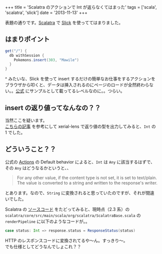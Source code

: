 +++
title = 'Scalatra のアクションで Int が返らなくてはまった'
tags = ['scala', 'scalatra', 'slick']
date = '2013-11-13'
+++

表題の通りです。[Scalatra](http://www.scalatra.org) で [Slick](http://slick.typesafe.com) を使っててはまりました。

<!--more-->

## はまりポイント

``` scala
get("/") {
  db withSession {
    Pokemons.insert(303, "Mawile")
  }
}
```

^ みたいな、Slick を使って insert するだけの簡単なお仕事をするアクションをブラウザから叩くと、データは挿入されるのにページのロードが全然終わらない。。[公式](http://www.scalatra.org/2.2/guides/persistence/slick.html) にサンプルとして載ってるレベルなのに。。つらい。

## insert の返り値ってなんなの？？

当然ここを疑います。  
[こちらの記事](http://xerial.org/scala-cookbook/recipes/2013/02/01/reflection) を参考にして xerial-lens で返り値の型を出力してみると、`Int` の 1 でした。

## どういうこと？？

公式の [Actions](http://www.scalatra.org/2.2/guides/http/actions.html) の Default behavior によると、`Int` は `Any` に該当するはずで、その `Any` はどうなるかというと、、

> For any other value, if the content type is not set, it is set to text/plain. The value is converted to a string and written to the response's writer.

とあります。なので、`String` に変換されると思っていたのですが、それが間違いでした。

Scalatra の [ソースコード](https://github.com/scalatra/scalatra) をたどってみると、現時点（2.3 系）の `scalatra/core/src/main/scala/org/scalatra/ScalatraBase.scala` の `renderPipeline` に以下のようなコードが。。

``` scala
case status: Int => response.status = ResponseStatus(status)
```

HTTP のレスポンスコードに変換されてるや〜ん。すっきり〜。  
でも仕様としてどうなんでしょこれ？？
